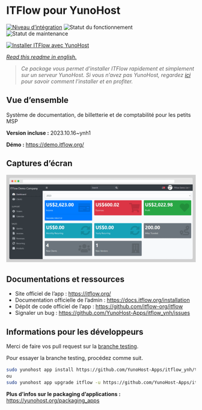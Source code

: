 <!--
N.B.: This README was automatically generated by https://github.com/YunoHost/apps/tree/master/tools/README-generator
It shall NOT be edited by hand.
-->

# ITFlow pour YunoHost

[![Niveau d’intégration](https://dash.yunohost.org/integration/itflow.svg)](https://dash.yunohost.org/appci/app/itflow) ![Statut du fonctionnement](https://ci-apps.yunohost.org/ci/badges/itflow.status.svg) ![Statut de maintenance](https://ci-apps.yunohost.org/ci/badges/itflow.maintain.svg)

[![Installer ITFlow avec YunoHost](https://install-app.yunohost.org/install-with-yunohost.svg)](https://install-app.yunohost.org/?app=itflow)

*[Read this readme in english.](./README.md)*

> *Ce package vous permet d’installer ITFlow rapidement et simplement sur un serveur YunoHost.
Si vous n’avez pas YunoHost, regardez [ici](https://yunohost.org/#/install) pour savoir comment l’installer et en profiter.*

## Vue d’ensemble

Système de documentation, de billetterie et de comptabilité pour les petits MSP

**Version incluse :** 2023.10.16~ynh1

**Démo :** https://demo.itflow.org/

## Captures d’écran

![Capture d’écran de ITFlow](./doc/screenshots/readme.gif)

## Documentations et ressources

* Site officiel de l’app : <https://itflow.org/>
* Documentation officielle de l’admin : <https://docs.itflow.org/installation>
* Dépôt de code officiel de l’app : <https://github.com/itflow-org/itflow>
* Signaler un bug : <https://github.com/YunoHost-Apps/itflow_ynh/issues>

## Informations pour les développeurs

Merci de faire vos pull request sur la [branche testing](https://github.com/YunoHost-Apps/itflow_ynh/tree/testing).

Pour essayer la branche testing, procédez comme suit.

``` bash
sudo yunohost app install https://github.com/YunoHost-Apps/itflow_ynh/tree/testing --debug
ou
sudo yunohost app upgrade itflow -u https://github.com/YunoHost-Apps/itflow_ynh/tree/testing --debug
```

**Plus d’infos sur le packaging d’applications :** <https://yunohost.org/packaging_apps>
